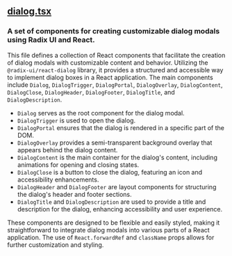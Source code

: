 ## [dialog.tsx](dialog.tsx)

### A set of components for creating customizable dialog modals using Radix UI and React.

This file defines a collection of React components that facilitate the creation of dialog modals with customizable content and behavior. Utilizing the `@radix-ui/react-dialog` library, it provides a structured and accessible way to implement dialog boxes in a React application. The main components include `Dialog`, `DialogTrigger`, `DialogPortal`, `DialogOverlay`, `DialogContent`, `DialogClose`, `DialogHeader`, `DialogFooter`, `DialogTitle`, and `DialogDescription`.

- `Dialog` serves as the root component for the dialog modal.
- `DialogTrigger` is used to open the dialog.
- `DialogPortal` ensures that the dialog is rendered in a specific part of the DOM.
- `DialogOverlay` provides a semi-transparent background overlay that appears behind the dialog content.
- `DialogContent` is the main container for the dialog's content, including animations for opening and closing states.
- `DialogClose` is a button to close the dialog, featuring an icon and accessibility enhancements.
- `DialogHeader` and `DialogFooter` are layout components for structuring the dialog's header and footer sections.
- `DialogTitle` and `DialogDescription` are used to provide a title and description for the dialog, enhancing accessibility and user experience.

These components are designed to be flexible and easily styled, making it straightforward to integrate dialog modals into various parts of a React application. The use of `React.forwardRef` and `className` props allows for further customization and styling.


